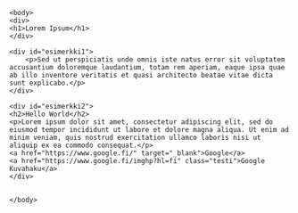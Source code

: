 <!DOCTYPE html>
<html lang="fi">
	<head>
		<link rel="stylesheet" href="advanced.css">
		<title>Advanced</title>
		<meta charset="utf-8" />
		<meta name="viewport" content="width=device-width, initial-scale=1.0">
	</head>
	
	<body>
	<div>
	<h1>Lorem Ipsum</h1>
	</div>
	
	<div id="esimerkki1">
		<p>Sed ut perspiciatis unde omnis iste natus error sit voluptatem accusantium doloremque laudantium, totam rem aperiam, eaque ipsa quae ab illo inventore veritatis et quasi architecto beatae vitae dicta sunt explicabo.</p>
	</div>
	
	<div id="esimerkki2">
	<h2>Hello World</h2>
	<p>Lorem ipsum dolor sit amet, consectetur adipiscing elit, sed do eiusmod tempor incididunt ut labore et dolore magna aliqua. Ut enim ad minim veniam, quis nostrud exercitation ullamco laboris nisi ut aliquip ex ea commodo consequat.</p>
	<a href="https://www.google.fi/" target="_blank">Google</a>
	<a href="https://www.google.fi/imghp?hl=fi" class="testi">Google Kuvahaku</a>
	</div>
		
	
	</body>
</html>
